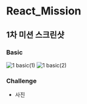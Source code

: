 # React_Mission

## 1차 미션 스크린샷

### Basic

![1 basic(1)](https://user-images.githubusercontent.com/93138778/154805438-b3819014-4326-4304-9fef-3df55a866ca8.PNG)
![1 basic(2)](https://user-images.githubusercontent.com/93138778/154805167-01ee562f-0b38-4798-8e25-4389be8766a9.PNG)

### Challenge

- 사진
